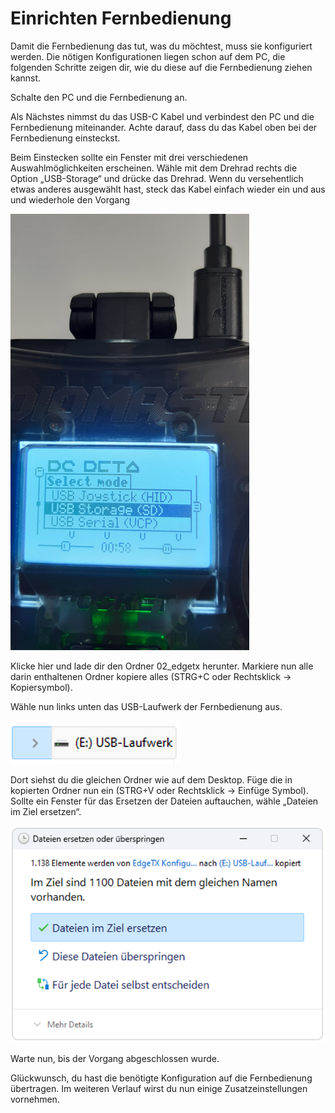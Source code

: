# Einrichten Fernbedienung

Damit die Fernbedienung das tut, was du möchtest, muss sie konfiguriert werden. Die nötigen Konfigurationen liegen schon auf dem PC, die folgenden Schritte zeigen dir, wie du diese auf die Fernbedienung ziehen kannst.

Schalte den PC und die Fernbedienung an.

Als Nächstes nimmst du das USB-C Kabel und verbindest den PC und die Fernbedienung miteinander. Achte darauf, dass du das Kabel oben bei der Fernbedienung einsteckst.

Beim Einstecken sollte ein Fenster mit drei verschiedenen Auswahlmöglichkeiten erscheinen. Wähle mit dem Drehrad rechts die Option „USB-Storage“ und drücke das Drehrad. Wenn du versehentlich etwas anderes ausgewählt hast, steck das Kabel einfach wieder ein und aus und wiederhole den Vorgang

![Image](/rsc/01_img/03_RemoteSetup/RemoteUSB.png)

Klicke hier und lade dir den Ordner 02_edgetx herunter.  Markiere nun alle darin enthaltenen Ordner kopiere alles (STRG+C oder Rechtsklick -> Kopiersymbol).

Wähle nun links unten das USB-Laufwerk der Fernbedienung aus.

![Image](/rsc/01_img/03_RemoteSetup/RemoteDrive.png)

Dort siehst du die gleichen Ordner wie auf dem Desktop. Füge die in kopierten Ordner nun ein (STRG+V oder Rechtsklick -> Einfüge Symbol). Sollte ein Fenster für das Ersetzen der Dateien auftauchen, wähle „Dateien im Ziel ersetzen“.

![Image](/rsc/01_img/03_RemoteSetup/RemoteReplace.png)

Warte nun, bis der Vorgang abgeschlossen wurde.

Glückwunsch, du hast die benötigte Konfiguration auf die Fernbedienung übertragen. Im weiteren Verlauf wirst du nun einige Zusatzeinstellungen vornehmen.
